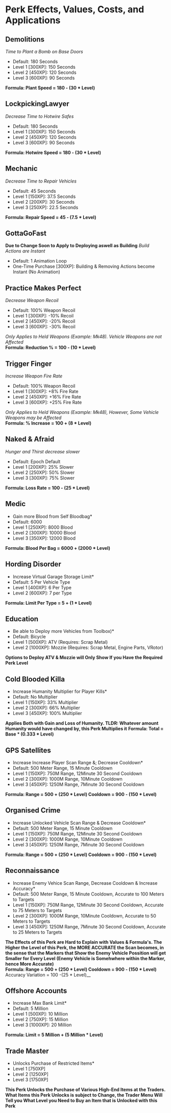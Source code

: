 # Perk Effects, Values, Costs, and Applications

## Demolitions
*Time to Plant a Bomb on Base Doors*
* Default: 180 Seconds
* Level 1 [300XP]: 150 Seconds
* Level 2 [450XP]: 120 Seconds
* Level 3 [600XP]: 90 Seconds

__Formula: Plant Speed = 180 - (30 * Level)__

## LockpickingLawyer
*Decrease Time to Hotwire Safes*
* Default: 180 Seconds
* Level 1 [300XP]: 150 Seconds
* Level 2 [450XP]: 120 Seconds
* Level 3 [600XP]: 90 Seconds

__Formula: Hotwire Speed = 180 - (30 * Level)__

## Mechanic
*Decrease Time to Repair Vehicles*
* Default: 45 Seconds
* Level 1 [150XP]: 37.5 Seconds
* Level 2 [200XP]: 30 Seconds
* Level 3 [250XP]: 22.5 Seconds

__Formula: Repair Speed = 45 - (7.5 * Level)__

## GottaGoFast 
__Due to Change Soon to Apply to Deploying aswell as Building__
*Build Actions are Instant*
* Default: 1 Animation Loop
* One-Time Purchase [300XP]: Building & Removing Actions become Instant (No Animation)

## Practice Makes Perfect
*Decrease Weapon Recoil*
* Default: 100% Weapon Recoil
* Level 1 [300XP]: -10% Recoil
* Level 2 [450XP]: -20% Recoil
* Level 3 [600XP]: -30% Recoil

*Only Applies to Held Weapons (Example: Mk48). Vehicle Weapons are not Affected*  
__Formula: Reduction % = 100 - (10 * Level)__

## Trigger Finger
*Increase Weapon Fire Rate*
* Default: 100% Weapon Recoil
* Level 1 [300XP]: +8% Fire Rate
* Level 2 [450XP]: +16% Fire Rate
* Level 3 [600XP]: +25% Fire Rate

*Only Applies to Held Weapons (Example: Mk48), However, Some Vehicle Weapons may be Affected*  
__Formula: % Increase = 100 + (8 * Level)__

## Naked & Afraid
*Hunger and Thirst decrease slower*
* Default: Epoch Default
* Level 1 [200XP]: 25% Slower
* Level 2 [250XP]: 50% Slower
* Level 3 [300XP]: 75% Slower

__Formula: Loss Rate = 100 - (25 * Level)__

## Medic
* Gain more Blood from Self Bloodbag*
* Default: 6000
* Level 1 [250XP]: 8000 Blood
* Level 2 [300XP]: 10000 Blood
* Level 3 [350XP]: 12000 Blood

__Formula: Blood Per Bag = 6000 + (2000 * Level)__

## Hording Disorder
* Increase Virtual Garage Storage Limit*
* Default: 5 Per Vehicle Type
* Level 1 [400XP]: 6 Per Type
* Level 2 [600XP]: 7 per Type

__Formula: Limit Per Type = 5 + (1 * Level)__

## Education
* Be able to Deploy more Vehicles from Toolbox)*
* Default: Bicycle
* Level 1 [500XP]: ATV (Requires: Scrap Metal)
* Level 2 [1000XP]: Mozzie (Requires: Scrap Metal, Engine Parts, VRotor)

__Options to Deploy ATV & Mozzie will Only Show If you Have the Required Perk Level__

## Cold Blooded Killa
* Increase Humanity Multiplier for Player Kills*
* Default: No Multiplier
* Level 1 [150XP]: 33% Multiplier
* Level 2 [300XP]: 66% Multiplier
* Level 3 [450XP]: 100% Multiplier

__Applies Both with Gain and Loss of Humanity. TLDR: Whatever amount Humanity would have changed by, this Perk Multiplies it__
__Formula: Total = Base * (0.333 * Level)__

## GPS Satellites
* Increase Increase Player Scan Range &; Decrease Cooldown*
* Default: 500 Meter Range, 15 Minute Cooldown
* Level 1 [150XP]: 750M Range, 12Minute 30 Second Cooldown
* Level 2 [300XP]: 1000M Range, 10Minute Cooldown
* Level 3 [450XP]: 1250M Range, 7Minute 30 Second Cooldown

__Formula: Range = 500 + (250 * Level)     Cooldown = 900 - (150 * Level)__

## Organised Crime
* Increase Unlocked Vehicle Scan Range & Decrease Cooldown*
* Default: 500 Meter Range, 15 Minute Cooldown
* Level 1 [150XP]: 750M Range, 12Minute 30 Second Cooldown
* Level 2 [300XP]: 1000M Range, 10Minute Cooldown
* Level 3 [450XP]: 1250M Range, 7Minute 30 Second Cooldown

__Formula: Range = 500 + (250 * Level)     Cooldown = 900 - (150 * Level)__

## Reconnaissance
* Increase Enemy Vehice Scan Range, Decrease Cooldown & Increase Accuracy*
* Default: 500 Meter Range, 15 Minute Cooldown, Accurate to 100 Meters to Targets
* Level 1 [150XP]: 750M Range, 12Minute 30 Second Cooldown, Accurate to 75 Meters to Targets
* Level 2 [300XP]: 1000M Range, 10Minute Cooldown, Accurate to 50 Meters to Targets
* Level 3 [450XP]: 1250M Range, 7Minute 30 Second Cooldown, Accurate to 25 Meters to Targets

__The Effects of this Perk are Hard to Explain with Values & Formula's. The Higher the Level of this Perk, the MORE ACCURATE the Scan becomes, in the sense that the Markers that Show the Enemy Vehicle Possition will get Smaller for Every Level (Enemy Vehicle is Somehwhere within the Marker, hence More Accurate)__  
__Formula: Range = 500 + (250 * Level)     Cooldown = 900 - (150 * Level)__     Accuracy Variation = 100 -(25 * Level)__

## Offshore Accounts
* Increase Max Bank Limit*
* Default: 5 Million
* Level 1 [500XP]:  10 Million
* Level 2 [750XP]:  15 Million
* Level 3 [1000XP]: 20 Million

__Formula: Limit = 5 Million + (5 Million * Level)__

## Trade Master
* Unlocks Purchase of Restricted Items*
* Level 1 [750XP]
* Level 2 [1250XP]
* Level 3 [1750XP]

__This Perk Unlocks the Purchase of Various High-End Items at the Traders. What Items this Perk Unlocks is subject to Change, the Trader Menu Will Tell you What Level you Need to Buy an Item that is Unlocked with this Perk__
